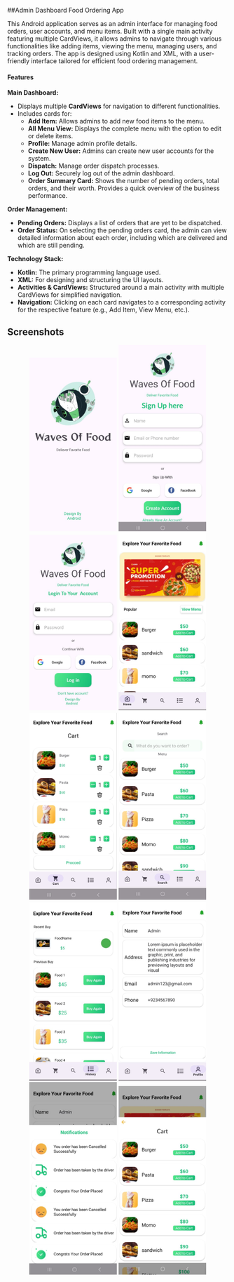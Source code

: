 ##Admin Dashboard Food Ordering App

This Android application serves as an admin interface for managing food orders, user accounts, and menu items. Built with a single main activity featuring multiple CardViews, it allows admins to navigate through various functionalities like adding items, viewing the menu, managing users, and tracking orders. The app is designed using Kotlin and XML, with a user-friendly interface tailored for efficient food ordering management.

#### Features

**Main Dashboard:**

- Displays multiple **CardViews** for navigation to different functionalities.
- Includes cards for:
  - **Add Item:** Allows admins to add new food items to the menu.
  - **All Menu View:** Displays the complete menu with the option to edit or delete items.
  - **Profile:** Manage admin profile details.
  - **Create New User:** Admins can create new user accounts for the system.
  - **Dispatch:** Manage order dispatch processes.
  - **Log Out:** Securely log out of the admin dashboard.
  - **Order Summary Card:** Shows the number of pending orders, total orders, and their worth. Provides a quick overview of the business performance.

**Order Management:**

- **Pending Orders:** Displays a list of orders that are yet to be dispatched.
- **Order Status:** On selecting the pending orders card, the admin can view detailed information about each order, including which are delivered and which are still pending.

**Technology Stack:**

- **Kotlin:** The primary programming language used.
- **XML:** For designing and structuring the UI layouts.
- **Activities & CardViews:** Structured around a main activity with multiple CardViews for simplified navigation.
- **Navigation:** Clicking on each card navigates to a corresponding activity for the respective feature (e.g., Add Item, View Menu, etc.).

## Screenshots

<p align="center">
  <img src="https://github.com/Shehroz92/Food-Ordering-App/blob/master/Splash%20scren.jpg" width="200" />
  <img src="https://github.com/Shehroz92/Food-Ordering-App/blob/master/Sign%20Up.jpg" width="200" />
  <img src="https://github.com/Shehroz92/Food-Ordering-App/blob/master/Log%20in.jpg" width="200" />
  <img src="https://github.com/Shehroz92/Food-Ordering-App/blob/master/Home.jpg" width="200" />
  <img src="https://github.com/Shehroz92/Food-Ordering-App/blob/master/Cart.jpg" width="200" />
  <img src="https://github.com/Shehroz92/Food-Ordering-App/blob/master/Search.jpg" width="200" />
  <img src="https://github.com/Shehroz92/Food-Ordering-App/blob/master/History.jpg" width="200" />
  <img src="https://github.com/Shehroz92/Food-Ordering-App/blob/master/Profile.jpg" width="200" />
  <img src="https://github.com/Shehroz92/Food-Ordering-App/blob/master/Notification.jpg" width="200" />
  <img src="https://github.com/Shehroz92/Food-Ordering-App/blob/master/View%20Menu.jpg" width="200" />

  
</p>
